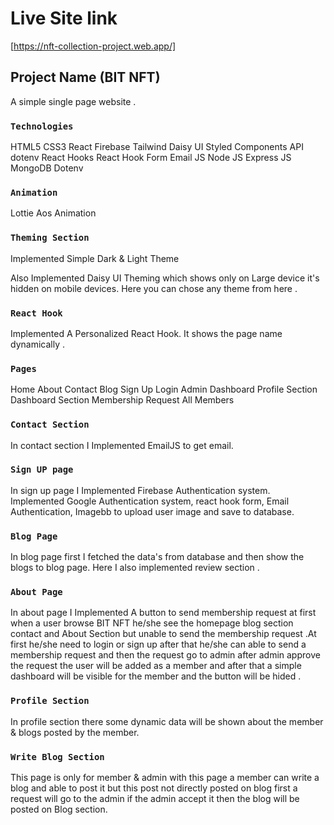 # Live Site link 

[https://nft-collection-project.web.app/]

## Project Name (BIT NFT)

A simple single page website .

### `Technologies`

HTML5
CSS3
React
Firebase
Tailwind
Daisy UI
Styled Components
API
dotenv
React Hooks
React Hook Form
Email JS
Node JS
Express JS 
MongoDB
Dotenv


### `Animation`

Lottie
Aos Animation

### `Theming Section`

Implemented Simple Dark & Light Theme

Also Implemented Daisy UI Theming which shows only on Large device it's hidden on mobile devices. Here you can chose any theme from here .


### `React Hook`

Implemented A Personalized React Hook. It shows the page name dynamically .

### `Pages`

Home
About
Contact
Blog
Sign Up 
Login 
Admin Dashboard
Profile Section 
Dashboard Section 
Membership Request
All Members


### `Contact Section`

In contact section I Implemented EmailJS to get email.

### `Sign UP page`

In sign up page I Implemented Firebase Authentication system. Implemented Google Authentication system, react hook form, Email Authentication, Imagebb to upload user image and save to database.

### `Blog Page`

In blog page first I fetched the data's from database and then show the blogs to blog page. Here I also implemented review section .

### `About Page`

In about page I Implemented A button to send membership request at first when a user browse BIT NFT he/she see the homepage blog section contact and About Section but unable to send the membership request .At first he/she need to login or sign up after that he/she can able to send a membership request and then the request go to admin after admin approve the request the user will be added as a member and after that a simple dashboard will be visible for the member and the button will be hided .

### `Profile Section`

In profile section there some dynamic data will be shown about the member & blogs posted by the member.

### `Write Blog Section`

This page is only for member & admin with this page a member can write a blog and able to post it but this post not directly posted on blog first a request will go to the admin if the admin accept it then the blog will be posted on Blog section.



